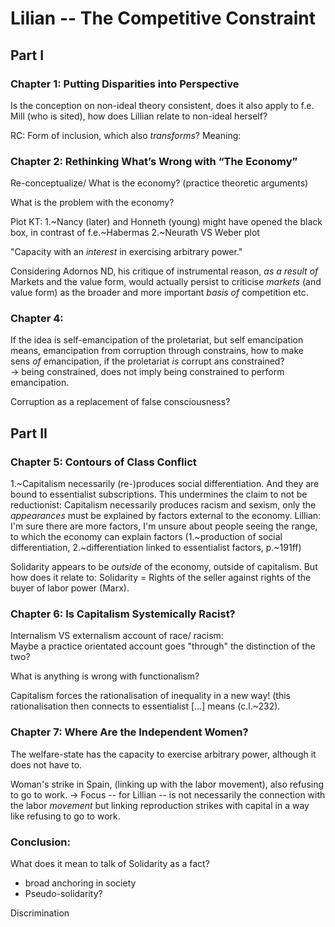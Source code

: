 #  Lilian -- The Competitive Constraint

## Part I

### Chapter 1: Putting Disparities into Perspective
Is the conception on non-ideal theory consistent, does it also apply to f.e.
Mill (who is sited), how does Lillian relate to non-ideal herself?

RC: Form of inclusion, which also *transforms*? Meaning: 

### Chapter 2: Rethinking What’s Wrong with “The Economy”
Re-conceptualize/ What is the economy? (practice theoretic arguments) 

What is the problem with the economy?

Plot KT: 
1.~Nancy (later) and Honneth (young) might have opened the black box, in
contrast of f.e.~Habermas 
2.~Neurath VS Weber plot

"Capacity with an *interest* in exercising arbitrary power."

Considering Adornos ND, his critique of instrumental reason, *as a result of*
Markets and the value form, would actually persist to criticise *markets* (and
value form) as the broader and more important *basis of* competition etc.

### Chapter 4: 
If the idea is self-emancipation of the proletariat, but self emancipation
means, emancipation from corruption through constrains, how to make sens 
*of* emancipation, if the proletariat *is* corrupt ans constrained?  
-> being constrained, does not imply being constrained to perform emancipation.

Corruption as a replacement of false consciousness? 

## Part II

### Chapter 5: Contours of Class Conflict
1.~Capitalism necessarily (re-)produces social differentiation. And they are bound
to essentialist subscriptions. This undermines the claim to not be
reductionist: 
Capitalism necessarily produces racism and sexism, only the *appearances* must
be explained by factors external to the economy.
Lillian: I'm sure there are more factors, I'm unsure about people seeing the
range, to which the economy can explain factors (1.~production of social
differentiation, 2.~differentiation linked to essentialist factors, p.~191ff)

Solidarity appears to be *outside* of the economy, outside of capitalism. But how
does it relate to:
Solidarity = Rights of the seller against rights of the buyer of labor power (Marx).

### Chapter 6: Is Capitalism Systemically Racist?
Internalism VS externalism account of race/ racism:  
Maybe a practice orientated account goes "through" the distinction of the two?

What is anything is wrong with functionalism? 

Capitalism forces the rationalisation of inequality in a new way! (this
rationalisation then connects to essentialist [...] means (c.l.~232).


### Chapter 7: Where Are the Independent Women?
The welfare-state has the capacity to exercise arbitrary power, although it does not 
have to.

Woman's strike in Spain, (linking up with the labor movement), also refusing to
go to work. -> Focus -- for Lillian -- is not necessarily the connection with the
labor *movement* but linking reproduction strikes with capital in a way like
refusing to go to work.

### Conclusion: 
What does it mean to talk of Solidarity as a fact? 
- broad anchoring in society
- Pseudo-solidarity?

Discrimination 

